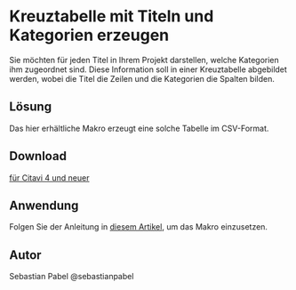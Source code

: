 # Kreuztabelle mit Titeln und Kategorien erzeugen

Sie möchten für jeden Titel in Ihrem Projekt darstellen, welche Kategorien ihm zugeordnet sind. Diese Information soll in einer Kreuztabelle abgebildet werden, wobei die Titel die Zeilen und die Kategorien die Spalten bilden.

## Lösung
Das hier erhältliche Makro erzeugt eine solche Tabelle im CSV-Format.

## Download
[für Citavi 4 und neuer](C4+_CrossTable_References_And_Categories_As_CSV.cs)

## Anwendung
Folgen Sie der Anleitung in [diesem Artikel](/readme.de.md), um das Makro einzusetzen.

## Autor
Sebastian Pabel @sebastianpabel